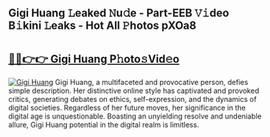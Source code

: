 ## Gigi Huang 𝙻eaked 𝙽u𝚍e - Part-EEB 𝚅𝚒deo B𝚒kini 𝙻eaks - Hot All 𝙿hotos pXOa8

# <h2><a href="http://ld1xt9.urlbe.top/?page=Gigi+Huang">🔗🔗👉👉 Gigi Huang P𝚑oto𝚜Vid𝚎o</a></h2>

[![Gigi Huang](https://i.imgur.com/eBuTRDB.gif)](http://ld1xt9.urlbe.top/?page=Gigi+Huang)
Gigi Huang, a multifaceted and provocative person, defies simple description. Her distinctive online style has captivated and provoked critics, generating debates on ethics, self-expression, and the dynamics of digital societies. Regardless of her future moves, her significance in the digital age is unquestionable. Boasting an unyielding resolve and undeniable allure, Gigi Huang potential in the digital realm is limitless.
